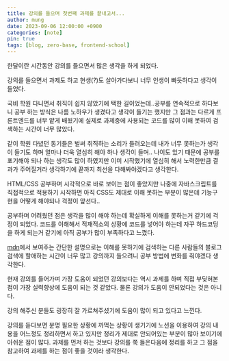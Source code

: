 ```yaml
---
title: 강의를 들으며 첫번째 과제를 끝내고서...
author: mung
date: 2023-09-06 12:00:00 +0900
categories: [note]
pin: true
tags: [blog, zero-base, frontend-school]
---
```


한달이란 시간동안 강의를 들으면서 많은 생각을 하게 되었다.

강의를 들으면서 과제도 하고 현생(?)도 살아가다보니 너무 인생이 빠듯하다고 생각이 들었다.

국비 학원 다니면서 취직이 쉽지 않았기에 택한 길이었는데..공부를 연속적으로 하다보니 공부 하는 방식은 나름 노하우가 생겼다고 생각이 들기는 했지만 그 점과는 다르게 프론트엔드를 너무 얕게 배웠기에 실제로 과제중에 사용되는 코드를 많이 이해 못하여 검색하는 시간이 너무 많았다.

같이 학원 다녔던 동기들은 벌써 취직하는 소리가 들려오는데 내가 너무 못하는가 생각이 들기도 하며 얼마나 더욱 열심히 해야 하나 생각이 들며.. 나이도 있기 때문에 공부를 포기해야 되나 하는 생각도 많이 하였지만 이미 시작했기에 열심히 해서 노력한만큼 결과가 주어질거라 생각하기에 끝까지 최선을 다해봐야겠다고 생각한다.

HTML/CSS 공부하며 시각적으로 바로 보이는 점이 좋았지만 나중에 자바스크립트를 직접적으로 적용하기 시작하면 아직 CSS도 제대로 이해 못하는 부분이 많은데 기능구현을 어떻게 해야되나 걱정이 앞선다..

공부하며 어려웠던 점은 생각을 많이 해야 하는데 확실하게 이해를 못하는거 같기에 걱정이 되었다.
코드를 이해해서 적재적소의 상황에 코드를 넣어야 하는데 자꾸 하드코딩을 하게 되는거 같기에 아직 공부가 많이 부족하다고 느꼈다.

[mdn](https://developer.mozilla.org/ko/)에서 보여주는 간단한 설명으로는 이해를 못하기에 검색하는 다른 사람들의 블로그 검색에 할애하는 시간이 너무 많고 강의까지 들으려니 공부 방법에 변화를 줘야겠다 생각한다.

현재 강의를 들어가며 가장 도움이 되었던 강의보다는 역시 과제를 하며 직접 부딪혀본 점이 가장 실력향상에 도움이 되는 것 같았다. 물론 강의가 도움이 안되었다는 것은 아니다.

강의 해주신 분들도 굉장히 잘 가르쳐주셨기에 도움이 많이 되고 있다고 느낀다.

강의를 듣다보면 분명 필요한 상황에 까먹는 상황이 생기기에 노션을 이용하여 강의 내용을 어느정도 정리하면서 하고 있지만 정리가 제대로 안되어있는 부분이 많아 보이기에 아쉬운 점이 많다.
과제를 먼저 하는 것보다 강의를 쭉 들은다음에 정리를 하고 그 점을 참고하여 과제를 하는 점이 좋을 것이라 생각한다.
